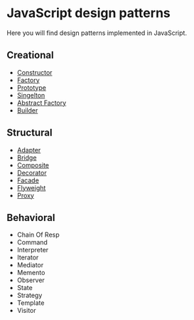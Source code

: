 # JavaScript design patterns 

Here you will find design patterns implemented in JavaScript. 

## Creational

* [Constructor](creational/constructor.js) 
* [Factory](creational/factory.js) 
* [Prototype](creational/prototype.js) 
* [Singelton](creational/singelton.js) 
* [Abstract Factory](creational/abstract-factory.js) 
* [Builder](creational/bulider.js)


## Structural

* [Adapter](structural/adapter.js) 
* [Bridge](structural/bridge.js) 
* [Composite](structural/composite.js) 
* [Decorator](structural/decorator.js)
* [Facade](structural/facade.js)
* [Flyweight](structural/flyweight.js)
* [Proxy](structural/proxy.js)

## Behavioral

* Chain Of Resp
* Command
* Interpreter
* Iterator
* Mediator
* Memento
* Observer
* State
* Strategy
* Template
* Visitor



